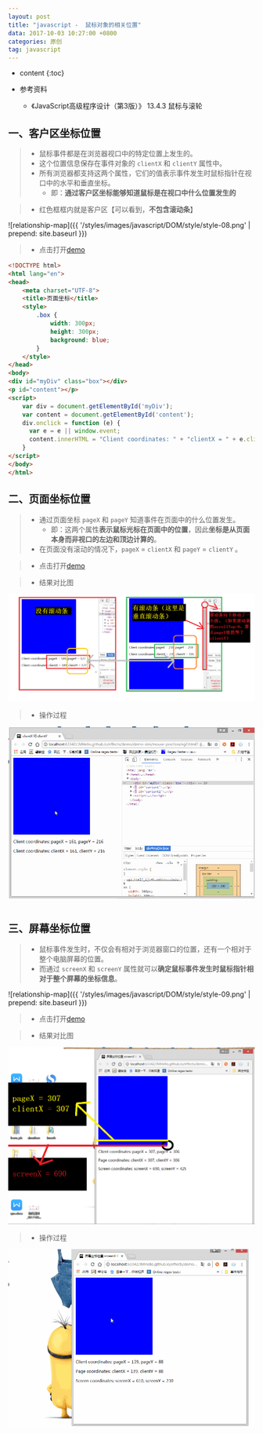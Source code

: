 ```yaml
---
layout: post
title: "javascript -  鼠标对象的相关位置"
data: 2017-10-03 10:27:00 +0800
categories: 原创
tag: javascript
---
```

* content
{:toc}

* 参考资料
    * 《JavaScript高级程序设计（第3版）》 13.4.3 鼠标与滚轮

<!-- more -->

## 一、客户区坐标位置

> * 鼠标事件都是在浏览器视口中的特定位置上发生的。
> * 这个位置信息保存在事件对象的 `clientX` 和 `clientY` 属性中。
> * 所有浏览器都支持这两个属性，它们的值表示事件发生时鼠标指针在视口中的水平和垂直坐标。
>    * 即：**通过客户区坐标能够知道鼠标是在视口中什么位置发生的**
    
> * 红色框框内就是客户区【可以看到，**不包含滚动条**】

![relationship-map]({{ '/styles/images/javascript/DOM/style/style-08.png' | prepend: site.baseurl }})

> * 点击打开[demo](/effects/demo/js/demo-size/mouse-position/eg1.html)

```html
<!DOCTYPE html>
<html lang="en">
<head>
    <meta charset="UTF-8">
    <title>页面坐标</title>
    <style>
        .box {
            width: 300px;
            height: 300px;
            background: blue;
        }
    </style>
</head>
<body>
<div id="myDiv" class="box"></div>
<p id="content"></p>
<script>
    var div = document.getElementById('myDiv');
    var content = document.getElementById('content');
    div.onclick = function (e) {
      var e = e || window.event;
      content.innerHTML = "Client coordinates: " + "clientX = " + e.clientX + ", clientY = " + e.clientY;
    }
</script>
</body>
</html>
```

## 二、页面坐标位置

> * 通过页面坐标 `pageX` 和 `pageY` 知道事件在页面中的什么位置发生。
>    * 即：这两个属性**表示鼠标光标在页面中的位置**，因此**坐标是从页面本身而非视口的左边和顶边计算的**。
> * 在页面没有滚动的情况下，`pageX` = `clientX` 和 `pageY` = `clientY` 。

> * 点击打开[demo](/effects/demo/js/demo-size/mouse-position/eg2.html)

> * 结果对比图

![image](/styles/images/javascript/DOM/style/style-14.png)

> * 操作过程

![image](/effects/images/javascript/size/size-01.gif)


## 三、屏幕坐标位置

> * 鼠标事件发生时，不仅会有相对于浏览器窗口的位置，还有一个相对于整个电脑屏幕的位置。
> * 而通过 `screenX` 和 `screenY` 属性就可以**确定鼠标事件发生时鼠标指针相对于整个屏幕的坐标信息**。

![relationship-map]({{ '/styles/images/javascript/DOM/style/style-09.png' | prepend: site.baseurl }})

> * 点击打开[demo](/effects/demo/js/demo-size/mouse-position/eg3.html)

> * 结果对比图

![image](/styles/images/javascript/DOM/style/style-15.png)

> * 操作过程

![image](/effects/images/javascript/size/size-02.gif)


